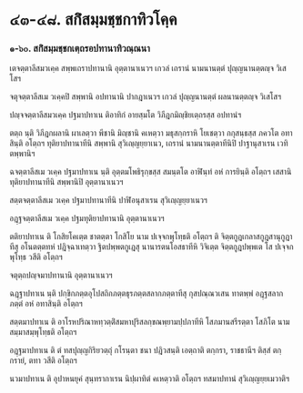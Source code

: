 <h1>๔๓-๔๘. สกิํสมฺมชฺชกาทิวโคฺค</h1>
<h3>๑-๖๐. สกิํสมฺมชฺชกเตฺถรอปทานาทิวณฺณนา</h3>
<p>เตจตฺตาลีสมวเคฺค   สพฺพเถราปทานานิ อุตฺตานาเนวฯ เกวลํ เถรานํ นามนานตฺตํ ปุญฺญนานตฺตญฺจ วิเสโสฯ</p>


<p>จตุจตฺตาลีสเม วเคฺคปิ สพฺพานิ อปทานานิ ปากฎาเนวฯ เกวลํ ปุญฺญนานตฺตํ ผลนานตฺตญฺจ วิเสโสฯ</p>


<p> ปญฺจจตฺตาลีสมวเคฺค ปฐมาปทาเน ติอาทิกํ อายสฺมโต วิภีฎกมิญฺชิยเตฺถรสฺส อปทานํฯ</p>


<p> ตตฺถ  นฺติ วิภีฎกผลานิ ผาเลตฺวา พีชานิ มิญฺชานิ คเหตฺวา มธุสกฺกราหิ โยเชตฺวา กกุสนฺธสฺส ภควโต อทาสินฺติ อโตฺถฯ ทุติยาปทานาทีนิ สพฺพานิ สุวิเญฺญยฺยาเนว, เถรานํ นามนานตฺตาทีนิปิ ปาฐานุสาเรน เวทิตพฺพานิฯ</p>


<p> ฉจตฺตาลีสเม วเคฺค ปฐมาปทาเน นฺติ อุตฺตมโพธิรุกฺขสฺส สมนฺตโต อาฬินฺทํ อหํ การยินฺติ อโตฺถฯ เสสานิ ทุติยาปทานาทีนิ สพฺพานิปิ อุตฺตานาเนวฯ</p>


<p>สตฺตจตฺตาลีสเม วเคฺค ปฐมาปทานาทีนิ ปาฬิอนุสาเรน สุวิเญฺญยฺยาเนวฯ</p>


<p>อฎฺฐจตฺตาลีสเม วเคฺค ปฐมทุติยาปทานานิ อุตฺตานาเนวฯ</p>


<p> ตติยาปทาเน ติ โกสิยโคเตฺต ชาตตฺตา โกสิโย นาม ปเจฺจกพุโทฺธติ  อโตฺถฯ ติ จิตฺตกูฎเกลาสกูฎสานุกูฎาทีสุ อโนตตฺตทหํ ปฎิจฺฉาเทตฺวา ฐิตปพฺพตกูเฎสุ นานารตนโอสธาทีหิ วิจิเตฺต จิตฺตกูฎปพฺพเต โส ปเจฺจกพุโทฺธ วสีติ อโตฺถฯ</p>


<p>จตุตฺถปญฺจมาปทานานิ อุตฺตานาเนวฯ</p>


<p> ฉฎฺฐาปทาเน นฺติ ปกฺขิกภตฺตอุโปสถิกภตฺตธุรภตฺตสลากภตฺตาทีสุ กุสปณฺณวเสน ทาตพฺพํ อฎฺฐสลากภตฺตํ อหํ อทาสินฺติ อโตฺถฯ</p>


<p> สตฺตมาปทาเน ติ อาโรหปริณาหทฺวตฺติํสมหาปุริสลกฺขณพฺยามปฺปภาทีหิ โสภมานสรีรตฺตา โสภิโต นาม สมฺมาสมฺพุโทฺธติ อโตฺถฯ</p>


<p> อฎฺฐมาปทาเน  ติ ตํ ทสปุญฺญกิริยวตฺถุํ กโรนฺตา ชนา ปฎิวสนฺติ เอตฺถาติ ตกฺกรา, ราชธานีฯ ติสฺสํ ตกฺกรายํ, ตทา วสีติ อโตฺถฯ</p>


<p> นวมาปทาเน  ติ อุปาหนยุคํ สุนฺทรากาเรน นิปฺผาทิตํ คเหตฺวาติ อโตฺถฯ ทสมาปทานํ สุวิเญฺญยฺยเมวาติฯ</p>

</p>





